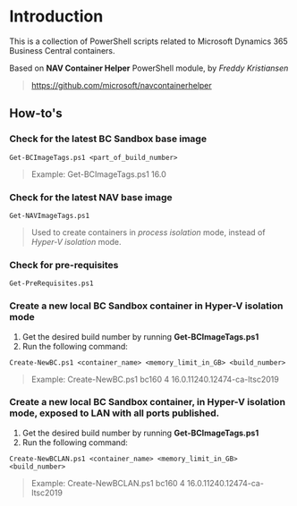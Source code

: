 # Introduction 
This is a collection of PowerShell scripts related to Microsoft Dynamics 365 Business Central containers. 

Based on **NAV Container Helper** PowerShell module, by *Freddy Kristiansen*
> https://github.com/microsoft/navcontainerhelper

## How-to's

### Check for the latest BC Sandbox base image
```
Get-BCImageTags.ps1 <part_of_build_number>
```
> Example: Get-BCImageTags.ps1 16.0

### Check for the latest NAV base image
```
Get-NAVImageTags.ps1
```
> Used to create containers in *process isolation* mode, instead of *Hyper-V isolation* mode.

### Check for pre-requisites
```
Get-PreRequisites.ps1
```

### Create a new local BC Sandbox container in Hyper-V isolation mode
1. Get the desired build number by running **Get-BCImageTags.ps1**
2. Run the following command:
```
Create-NewBC.ps1 <container_name> <memory_limit_in_GB> <build_number>
```
> Example: Create-NewBC.ps1 bc160 4 16.0.11240.12474-ca-ltsc2019

### Create a new local BC Sandbox container, in Hyper-V isolation mode, exposed to LAN with all ports published.
1. Get the desired build number by running **Get-BCImageTags.ps1**
2. Run the following command:
```
Create-NewBCLAN.ps1 <container_name> <memory_limit_in_GB> <build_number>
```
> Example: Create-NewBCLAN.ps1 bc160 4 16.0.11240.12474-ca-ltsc2019